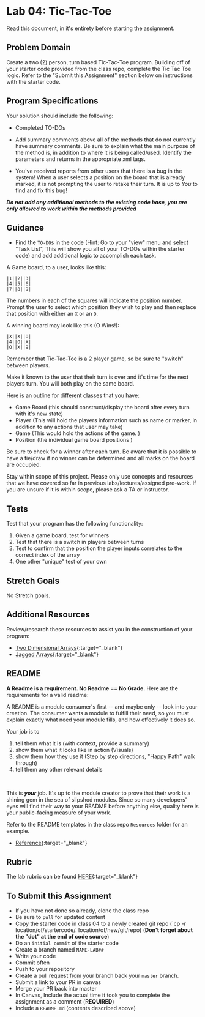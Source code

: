 # Lab 04: Tic-Tac-Toe

Read this document, in it's entirety before starting the assignment. 
 
## Problem Domain
Create a two (2) person, turn based Tic-Tac-Toe program.
Building off of your starter code provided from the class repo, complete the Tic Tac Toe logic. Refer to the "Submit this Assignment" section below on instructions with the starter code. 

## Program Specifications
Your solution should include the following:
- Completed TO-DOs
- Add summary comments above all of the methods that do not currently have summary comments. Be 
sure to explain what the main purpose of the method is, in addition to where it is being called/used. Identify the parameters and 
returns in the appropriate xml tags. 

- You've received reports from other users that there is a bug in the system! When a user selects a position on the board that is already marked, it is not prompting the user to retake their turn. It is up to *You* to find and fix this bug!

***Do not add any additional methods to the existing code base, you are only allowed to work within the methods provided***

## Guidance
- Find the `TO-DO`s in the code (Hint: Go to your "view" menu and select "Task List", This will show you all of your TO-DOs within the starter code) and add additional logic to accomplish each task. 

A Game board, to a user, looks like this:

```
|1||2||3|
|4||5||6|
|7||8||9|
```
The numbers in each of the squares will indicate the position number. Prompt the user to 
select which position they wish to 
play and then replace that position with either an `X` or an `O`.

A winning board may look like this (O Wins!):

```
|X||X||O|
|4||O||X|
|O||X||9|
```
Remember that Tic-Tac-Toe is a 2 player game, so be sure to "switch" between players.
 
Make it known to the user that their turn is over and it's time for the next players turn. You will both play on 
the same board. 

 Here is an outline for different classes that you have:
- Game Board (this should construct/display the board after every turn with it's new state)
- Player (This will hold the players information such as name or marker, in addition to any 
actions that user may take)
- Game (This would hold the actions of the game. )
- Position (the individual game board positions )

Be sure to check for a winner after each turn. Be aware that it is possible to have a tie/draw if no winner can be determined and all 
marks on the board are occupied. 

Stay within scope of this project. Please only use concepts and resources that we have covered 
so far in previous labs/lectures/assigned pre-work. 
If you are unsure if it is within scope, please ask a TA or instructor.

## Tests
Test that your program has the following functionality:
1. Given a game board, test for winners
1. Test that there is a switch in players between turns
1. Test to confirm that the position the player inputs correlates to the correct index of the array
1. One other "unique" test of your own


## Stretch Goals
No Stretch goals.

## Additional Resources
Review/research these resources to assist you in the construction of your program:

- [Two Dimensional Arrays](https://docs.microsoft.com/en-us/dotnet/csharp/programming-guide/arrays/multidimensional-arrays){:target="_blank"} 
- [Jagged Arrays](https://docs.microsoft.com/en-us/dotnet/csharp/programming-guide/arrays/jagged-arrays){:target="_blank"} 


## README
**A Readme is a requirement. No Readme == No Grade.** 
Here are the requirements for a valid readme:

A README is a module consumer's first -- and maybe only -- look into your creation. The consumer wants a module to fulfill their need, so you must explain exactly what need your module fills, and how effectively it does so.

Your job is to

1. tell them what it is (with context, provide a summary)
1. show them what it looks like in action (Visuals)
1. show them how they use it (Step by step directions, "Happy Path" walk through)
1. tell them any other relevant details
<br />

This is ***your*** job. It's up to the module creator to prove that their work is a shining gem in the sea of slipshod modules. Since so many developers' eyes will find their way to your README before anything else, quality here is your public-facing measure of your work.

Refer to the README templates in the class repo `Resources` folder for an example. 
- [Reference](https://github.com/noffle/art-of-readme){:target="_blank"} 


## Rubric

The lab rubric can be found [HERE](../../Resources/rubric){:target="_blank"} 


## To Submit this Assignment
- If you have not done so already, clone the class repo
- Be sure to `pull` for updated content
- Copy the starter code in class 04 to a newly created git repo (`cp -r location/of/startercode/. location/of/new/git/repo) 
(**Don't forget about the "dot" at the end of code source**)
- Do an `initial commit` of the starter code
- Create a branch named `NAME-LAB##`
- Write your code
- Commit often
- Push to your repository
- Create a pull request from your branch back your `master` branch.
- Submit a link to your PR in canvas
- Merge your PR back into master
- In Canvas, Include the actual time it took you to complete the assignment as a comment (**REQUIRED**)
- Include a `README.md` (contents described above)
